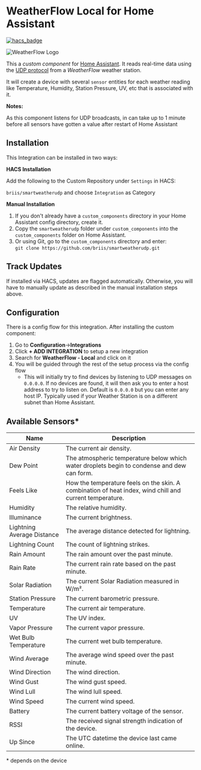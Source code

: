 # WeatherFlow Local for Home Assistant

[![hacs_badge](https://img.shields.io/badge/HACS-Custom-orange.svg)](https://github.com/custom-components/hacs)

![WeatherFlow Logo](https://github.com/briis/hass-SmartWeather/blob/master/images/weatherflow.png)

This a _custom component_ for [Home Assistant](https://www.home-assistant.io/). It reads real-time data using the [UDP protocol](https://weatherflow.github.io/Tempest/api/udp/v171/) from a _WeatherFlow_ weather station.

It will create a device with several `sensor` entities for each weather reading like Temperature, Humidity, Station Pressure, UV, etc that is associated with it.

**Notes:**

As this component listens for UDP broadcasts, in can take up to 1 minute before all sensors have gotten a value after restart of Home Assistant

## Installation

This Integration can be installed in two ways:

**HACS Installation**

Add the following to the Custom Repository under `Settings` in HACS:

`briis/smartweatherudp` and choose `Ìntegration` as Category

**Manual Installation**

1. If you don't already have a `custom_components` directory in your Home Assistant config directory, create it.
2. Copy the `smartweatherudp` folder under `custom_components` into the `custom_components` folder on Home Assistant.
3. Or using Git, go to the `custom_components` directory and enter:<br/>`git clone https://github.com/briis/smartweatherudp.git`

## Track Updates

If installed via HACS, updates are flagged automatically. Otherwise, you will have to manually update as described in the manual installation steps above.

## Configuration

There is a config flow for this integration. After installing the custom component:

1. Go to **Configuration**->**Integrations**
2. Click **+ ADD INTEGRATION** to setup a new integration
3. Search for **WeatherFlow - Local** and click on it
4. You will be guided through the rest of the setup process via the config flow
   - This will initially try to find devices by listening to UDP messages on `0.0.0.0`. If no devices are found, it will then ask you to enter a host address to try to listen on. Default is `0.0.0.0` but you can enter any host IP. Typically used if your Weather Station is on a different subnet than Home Assistant.

## Available Sensors\*

| Name                       | Description                                                                                             |
| -------------------------- | ------------------------------------------------------------------------------------------------------- |
| Air Density                | The current air density.                                                                                |
| Dew Point                  | The atmospheric temperature below which water droplets begin to condense and dew can form.              |
| Feels Like                 | How the temperature feels on the skin. A combination of heat index, wind chill and current temperature. |
| Humidity                   | The relative humidity.                                                                                  |
| Illuminance                | The current brightness.                                                                                 |
| Lightning Average Distance | The average distance detected for lightning.                                                            |
| Lightning Count            | The count of lightning strikes.                                                                         |
| Rain Amount                | The rain amount over the past minute.                                                                   |
| Rain Rate                  | The current rain rate based on the past minute.                                                         |
| Solar Radiation            | The current Solar Radiation measured in W/m².                                                           |
| Station Pressure           | The current barometric pressure.                                                                        |
| Temperature                | The current air temperature.                                                                            |
| UV                         | The UV index.                                                                                           |
| Vapor Pressure             | The current vapor pressure.                                                                             |
| Wet Bulb Temperature       | The current wet bulb temperature.                                                                       |
| Wind Average               | The average wind speed over the past minute.                                                            |
| Wind Direction             | The wind direction.                                                                                     |
| Wind Gust                  | The wind gust speed.                                                                                    |
| Wind Lull                  | The wind lull speed.                                                                                    |
| Wind Speed                 | The current wind speed.                                                                                 |
| Battery                    | The current battery voltage of the sensor.                                                              |
| RSSI                       | The received signal strength indication of the device.                                                  |
| Up Since                   | The UTC datetime the device last came online.                                                           |

\* depends on the device

